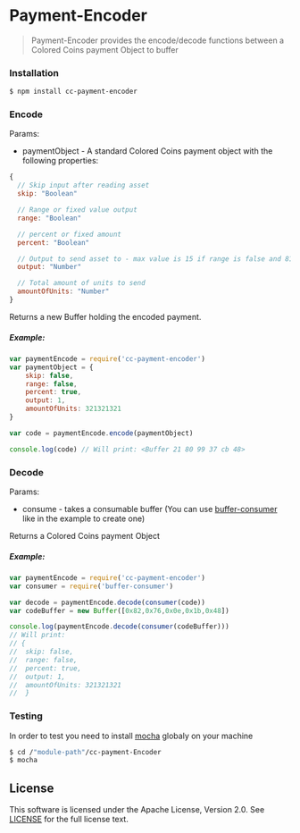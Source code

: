 # Payment-Encoder

> Payment-Encoder provides the encode/decode functions between a Colored Coins payment Object to buffer

### Installation

```sh
$ npm install cc-payment-encoder
```


### Encode

Params:

- paymentObject - A standard Colored Coins payment object with the following properties:

```js
{
  // Skip input after reading asset
  skip: "Boolean"

  // Range or fixed value output
  range: "Boolean"

  // percent or fixed amount
  percent: "Boolean"

  // Output to send asset to - max value is 15 if range is false and 8191 if true
  output: "Number"

  // Total amount of units to send
  amountOfUnits: "Number"
}

```

Returns a new Buffer holding the encoded payment.

##### Example:

```js
var paymentEncode = require('cc-payment-encoder')
var paymentObject = {
    skip: false,
    range: false,
    percent: true,
    output: 1,
    amountOfUnits: 321321321
}

var code = paymentEncode.encode(paymentObject)

console.log(code) // Will print: <Buffer 21 80 99 37 cb 48>
```

### Decode

Params:

- consume - takes a consumable buffer (You can use [buffer-consumer] like in the example to create one)

Returns a Colored Coins payment Object

##### Example:

```js
var paymentEncode = require('cc-payment-encoder')
var consumer = require('buffer-consumer')

var decode = paymentEncode.decode(consumer(code))
var codeBuffer = new Buffer([0x82,0x76,0x0e,0x1b,0x48])

console.log(paymentEncode.decode(consumer(codeBuffer)))
// Will print:
// {
//  skip: false,
//  range: false,
//  percent: true,
//  output: 1,
//  amountOfUnits: 321321321
//  }
```

### Testing

In order to test you need to install [mocha] globaly on your machine

```sh
$ cd /"module-path"/cc-payment-Encoder
$ mocha
```


## License

This software is licensed under the Apache License, Version 2.0.
See [LICENSE](LICENSE) for the full license text.


[mocha]:https://www.npmjs.com/package/mocha
[buffer-consumer]:https://www.npmjs.com/package/buffer-consumer
